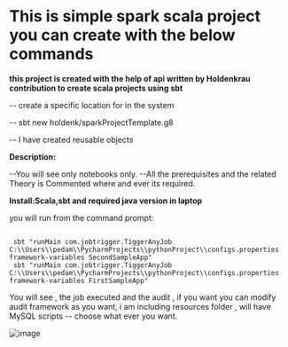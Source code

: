 # This is simple spark scala project you can create with the below commands


**this project is created with the help of api written by Holdenkrau contribution to create scala projects using sbt**

-- create a specific location for in the system

-- sbt new holdenk/sparkProjectTemplate.g8


-- I have created reusable objects

**Description:**

--You will see only notebooks only.
--All the prerequisites and the related Theory is Commented where and ever its required.

**Install:Scala,sbt and required java version in laptop**

you will run from the command prompt:

```

 sbt "runMain com.jobtrigger.TiggerAnyJob C:\\Users\\pedam\\PycharmProjects\\pythonProject\\configs.properties framework-variables SecondSampleApp" 
 sbt "runMain com.jobtrigger.TiggerAnyJob C:\\Users\\pedam\\PycharmProjects\\pythonProject\\configs.properties framework-variables FirstSampleApp" 

 ```

You will see , the job executed and the audit , if you want you can modify audit framework as you want, 
i am including resources folder , will have MySQL scripts -- choose what ever you want.



![image](https://github.com/user-attachments/assets/acbb9d8e-6a26-415f-bf46-e0372632ebaf)

